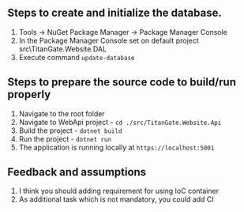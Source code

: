 ## Steps to create and initialize the database.

1. Tools -> NuGet Package Manager -> Package Manager Console
2. In the Package Manager Console set on default project src\TitanGate.Website.DAL
3. Execute command `update-database`

## Steps to prepare the source code to build/run properly

1. Navigate to the root folder
2. Navigate to WebApi project - `cd ./src/TitanGate.Website.Api`
3. Build the project - `dotnet build`
4. Run the project - `dotnet run`
5. The application is running locally at `https://localhost:5001`

## Feedback and assumptions 

1. I think you should adding requirement for using IoC container
2. As additional task which is not mandatory, you could add CI
